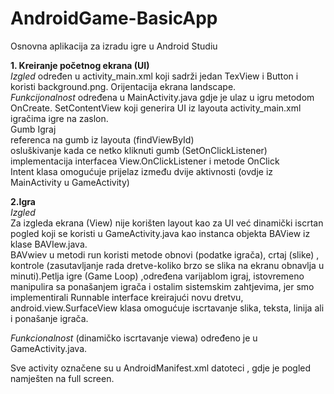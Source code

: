 # AndroidGame-BasicApp
Osnovna aplikacija za izradu igre u Android Studiu

**1. Kreiranje početnog  ekrana (UI)** <br/>
*Izgled* određen u activity_main.xml koji sadrži jedan TexView i Button i koristi background.png. Orijentacija ekrana landscape.<br/>
*Funkcijonalnost* određena u MainActivity.java gdje je ulaz u igru metodom OnCreate. SetContentView koji generira UI iz layouta activity_main.xml igračima igre na zaslon.<br/>
Gumb Igraj <br/>
referenca na gumb iz layouta (findViewById) <br/>
osluškivanje kada ce netko kliknuti gumb (SetOnClickListener) <br/>
implementacija interfacea View.OnClickListener i metode OnClick </br>
Intent klasa omogućuje prijelaz između dvije aktivnosti (ovdje iz MainActivity u GameActivity) <br/>

**2.Igra** <br/>
*Izgled* <br/>
Za izgleda ekrana (View) nije korišten layout kao za UI već dinamički iscrtan pogled koji se koristi u GameActivity.java kao instanca objekta BAView iz klase BAVIew.java.<br/>
BAVwiev u metodi run koristi metode obnovi (podatke igrača), crtaj (slike) , kontrole (zasutavljanje rada dretve-koliko brzo se slika na ekranu obnavlja u minuti).Petlja igre (Game Loop) ,određena varijablom igraj, istovremeno manipulira sa ponašanjem igrača i ostalim sistemskim zahtjevima, jer smo implementirali Runnable interface kreirajući novu dretvu, 
android.view.SurfaceView klasa omogućuje iscrtavanje slika, teksta, linija ali i ponašanje igrača. <br/>

*Funkcionalnost* (dinamičko iscrtavanje viewa) određeno je u GameActivity.java. <br/>

Sve activity označene su u AndroidManifest.xml datoteci , gdje je pogled namješten na full screen.


